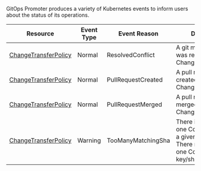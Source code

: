 GitOps Promoter produces a variety of Kubernetes events to inform users about the status of its operations.

| Resource                                                     | Event Type | Event Reason       | Description                                                                                                   |
|--------------------------------------------------------------|------------|--------------------|---------------------------------------------------------------------------------------------------------------|
| [ChangeTransferPolicy](../crd-specs.md#changetransferpolicy) | Normal     | ResolvedConflict   | A git merge conflict was resolved for a ChangeTransferPolicy.                                                 |
| [ChangeTransferPolicy](../crd-specs.md#changetransferpolicy) | Normal     | PullRequestCreated | A pull request was created for a ChangeTransferPolicy.                                                        |
| [ChangeTransferPolicy](../crd-specs.md#changetransferpolicy) | Normal     | PullRequestMerged  | A pull request was merged for a ChangeTransferPolicy.                                                         |
| [ChangeTransferPolicy](../crd-specs.md#changetransferpolicy) | Warning    | TooManyMatchingSha | There is more than one CommitStatus for a given key and SHA. There must only be one CommitStatus per key/sha. |
